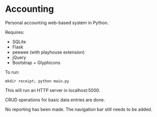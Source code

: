 # Accounting 

Personal accounting web-based system in Python.

Requires:

* SQLite
* Flask
* peewee (with playhouse extension)
* jQuery
* Bootstrap + Glyphicons

To run:

    mkdir receipt; python main.py

This will run an HTTP server in localhost:5000.

CRUD operations for basic data entries are done.

No reporting has been made. The navigation bar still needs to be added.
